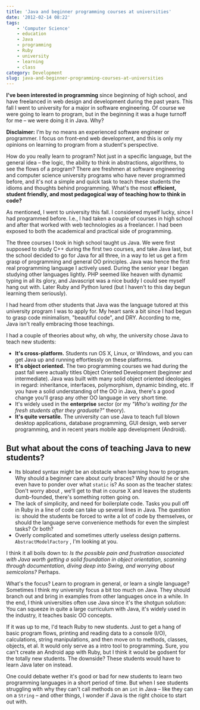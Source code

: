 ```yaml
---
title: 'Java and beginner programming courses at universities'
date: '2012-02-14 08:22'
tags:
    - 'Computer Science'
    - education
    - Java
    - programming
    - Ruby
    - university
    - learning
    - class
category: Development
slug: java-and-beginner-programming-courses-at-universities
---
```


**I've been interested in programming** since beginning of high school, and have freelanced in web design and development during the past years. This fall I went to university for a major in software engineering. Of course we were going to learn to program, but in the beginning it was a huge turnoff for me – we were doing it in Java. Why?

**Disclaimer:** I'm by no means an experienced software engineer or programmer. I focus on front-end web development, and this is only my opinions on learning to program from a student's perspective.  How do you really learn to program? Not just in a specific language, but the general idea – the logic, the ability to think in abstractions, algorithms, to see the flows of a program? There are freshmen at software engineering and computer science university programs who have never programmed before, and it's not a simple and quick task to teach these students the idioms and thoughts behind programming. What's the most **efficient, student friendly, and most pedagogical way of teaching how to think in code?**  As mentioned, I went to university this fall. I considered myself lucky, since I had programmed before. I.e., I had taken a couple of courses in high school and after that worked with web technologies as a freelancer. I had been exposed to both the academical and practical side of programming.  The three courses I took in high school taught us Java. We were first supposed to study C++ during the first two courses, and take Java last, but the school decided to go for Java for all three, in a way to let us get a firm grasp of programming and general OO principles. Java was hence the first real programming language I actively used. During the senior year I began studying other languages lightly. PHP seemed like heaven with dynamic typing in all its glory, and Javascript was a nice buddy I could see myself hang out with. Later Ruby and Python lured (but I haven't to this day begun learning them seriously).   I had heard from other students that Java was the language tutored at this university program I was to apply for. My heart sank a bit since I had begun to grasp code minimalism, "beautiful code", and DRY. According to me, Java isn't really embracing those teachings.   I had a couple of theories about why, oh why, the university chose Java to teach new students:
- **It's cross-platform.** Students run OS X, Linux, or Windows, and you can get Java up and running effortlessly on these platforms.
- **It's object oriented.** The two programming courses we had during the past fall were actually titles Object Oriented Development (beginner and intermediate). Java was built with many solid object oriented ideologies in regard: inheritance, interfaces, polymorphism, dynamic binding, etc. If you have a solid understanding of the OO in Java, there's a good change you'll grasp any other OO language in very short time.
- It's widely used in the **enterprise** sector (or my _"Who's waiting for the fresh students after they graduate?"_ theory).
- **It's quite versatile.** The university can use Java to teach full blown desktop applications, database programming, GUI design, web server programming, and in recent years mobile app development (Android).

## But what about the cons of teaching Java to new students?

- Its bloated syntax might be an obstacle when learning how to program. Why should a beginner care about curly braces? Why should he or she even have to ponder over what `static` is? As soon as the teacher states: Don't worry about , we'll get to that in course X and leaves the students dumb-founded, there's something rotten going on.
- The lack of simplicity, and need for boilerplate code. Tasks you pull off in Ruby in a line of code can take up several lines in Java. The question is: should the students be forced to write a lot of code by themselves, or should the language serve convenience methods for even the simplest tasks? Or both?
- Overly complicated and sometimes utterly useless design patterns. `AbstractModelFactory` , I'm looking at you.

I think it all boils down to: _Is the possible pain and frustration associated with Java worth getting a solid foundation in object orientation, scanning through documentation, diving deep into Swing, and worrying about semicolons?_ Perhaps.   What's the focus? Learn to program in general, or learn a single language? Sometimes I think my university focus a bit too much on Java. They should branch out and bring in examples from other languages once in a while. In the end, I think universities often use Java since it's the shotgun solution: You can squeeze in quite a large curriculum with Java, it's widely used in the industry, it teaches basic OO concepts.   If it was up to me, I'd teach Ruby to new students. Just to get a hang of basic program flows, printing and reading data to a console (I/O), calculations, string manipulations, and then move on to methods, classes, objects, et al. It would only serve as a intro tool to programming. Sure, you can't create an Android app with Ruby, but I think it would be godsent for the totally new students. The downside? These students would have to learn Java later on instead.   One could debate wether it's good or bad for new students to learn two programming languages in a short period of time. But when I see students struggling with why they can't call methods on an `int` in Java – like they can on a `String` – and other things, I wonder if Java is the right choice to start out with.
